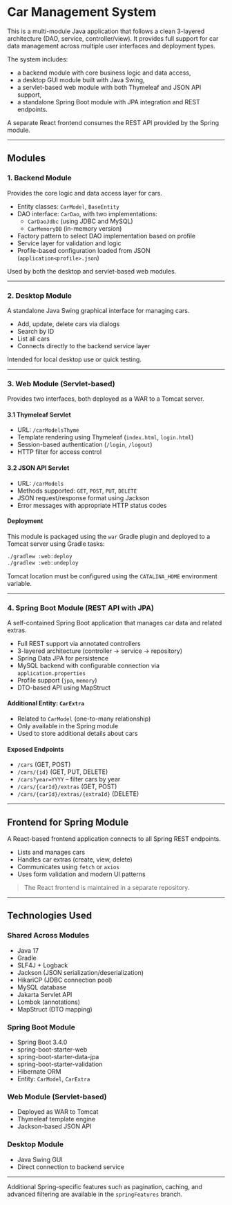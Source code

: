 # Car Management System

This is a multi-module Java application that follows a clean 3-layered architecture (DAO, service, controller/view). It provides full support for car data management across multiple user interfaces and deployment types.

The system includes:
- a backend module with core business logic and data access,
- a desktop GUI module built with Java Swing,
- a servlet-based web module with both Thymeleaf and JSON API support,
- a standalone Spring Boot module with JPA integration and REST endpoints.

A separate React frontend consumes the REST API provided by the Spring module.

---

## Modules

### 1. Backend Module

Provides the core logic and data access layer for cars.

- Entity classes: `CarModel`, `BaseEntity`
- DAO interface: `CarDao`, with two implementations:
    - `CarDaoJdbc` (using JDBC and MySQL)
    - `CarMemoryDB` (in-memory version)
- Factory pattern to select DAO implementation based on profile
- Service layer for validation and logic
- Profile-based configuration loaded from JSON (`application<profile>.json`)

Used by both the desktop and servlet-based web modules.

---

### 2. Desktop Module

A standalone Java Swing graphical interface for managing cars.

- Add, update, delete cars via dialogs
- Search by ID
- List all cars
- Connects directly to the backend service layer

Intended for local desktop use or quick testing.

---

### 3. Web Module (Servlet-based)

Provides two interfaces, both deployed as a WAR to a Tomcat server.

#### 3.1 Thymeleaf Servlet

- URL: `/carModelsThyme`
- Template rendering using Thymeleaf (`index.html`, `login.html`)
- Session-based authentication (`/login`, `/logout`)
- HTTP filter for access control

#### 3.2 JSON API Servlet

- URL: `/carModels`
- Methods supported: `GET`, `POST`, `PUT`, `DELETE`
- JSON request/response format using Jackson
- Error messages with appropriate HTTP status codes

#### Deployment

This module is packaged using the `war` Gradle plugin and deployed to a Tomcat server using Gradle tasks:

```bash
./gradlew :web:deploy
./gradlew :web:undeploy
```

Tomcat location must be configured using the `CATALINA_HOME` environment variable.

---

### 4. Spring Boot Module (REST API with JPA)

A self-contained Spring Boot application that manages car data and related extras.

- Full REST support via annotated controllers
- 3-layered architecture (controller → service → repository)
- Spring Data JPA for persistence
- MySQL backend with configurable connection via `application.properties`
- Profile support (`jpa`, `memory`)
- DTO-based API using MapStruct

#### Additional Entity: `CarExtra`

- Related to `CarModel` (one-to-many relationship)
- Only available in the Spring module
- Used to store additional details about cars

#### Exposed Endpoints

- `/cars` (GET, POST)
- `/cars/{id}` (GET, PUT, DELETE)
- `/cars?year=YYYY` – filter cars by year
- `/cars/{carId}/extras` (GET, POST)
- `/cars/{carId}/extras/{extraId}` (DELETE)

---

## Frontend for Spring Module

A React-based frontend application connects to all Spring REST endpoints.

- Lists and manages cars
- Handles car extras (create, view, delete)
- Communicates using `fetch` or `axios`
- Uses form validation and modern UI patterns

> The React frontend is maintained in a separate repository.

---

## Technologies Used

### Shared Across Modules
- Java 17
- Gradle
- SLF4J + Logback
- Jackson (JSON serialization/deserialization)
- HikariCP (JDBC connection pool)
- MySQL database
- Jakarta Servlet API
- Lombok (annotations)
- MapStruct (DTO mapping)

### Spring Boot Module
- Spring Boot 3.4.0
- spring-boot-starter-web
- spring-boot-starter-data-jpa
- spring-boot-starter-validation
- Hibernate ORM
- Entity: `CarModel`, `CarExtra`

### Web Module (Servlet-based)
- Deployed as WAR to Tomcat
- Thymeleaf template engine
- Jackson-based JSON API

### Desktop Module
- Java Swing GUI
- Direct connection to backend service

---

Additional Spring-specific features such as pagination, caching, and advanced filtering are available in the `springFeatures` branch.
